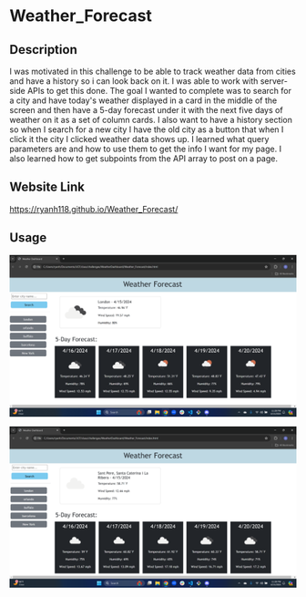 # Weather_Forecast

## Description

I was motivated in this challenge to be able to track weather data from cities and have a history so i can look back on it. I was able to work with server-side APIs to get this done. The goal I wanted to complete was to search for a city and have today's weather displayed in a card in the middle of the screen and then have a 5-day forecast under it with the next five days of weather on it as a set of column cards. I also want to have a history section so when I search for a new city I have the old city as a button that when I click it the city I clicked weather data shows up. I learned what query parameters are and how to use them to get the info I want for my page. I also learned how to get subpoints from the API array to post on a page.

## Website Link

https://ryanh118.github.io/Weather_Forecast/

## Usage

![alt text](assets/images/London.png)

![alt text](assets/images/Barcelona.png)

